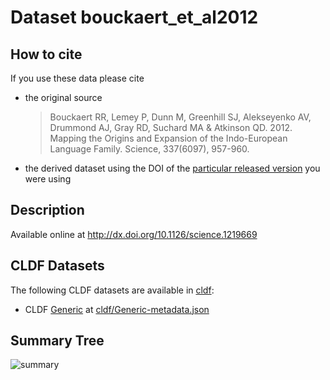 # Dataset bouckaert_et_al2012

## How to cite

If you use these data please cite
- the original source
  > Bouckaert RR, Lemey P, Dunn M, Greenhill SJ, Alekseyenko AV, Drummond AJ, Gray RD, Suchard MA & Atkinson QD. 2012. Mapping the Origins and Expansion of the Indo-European Language Family. Science, 337(6097), 957-960.
- the derived dataset using the DOI of the [particular released version](../../releases/) you were using

## Description


Available online at http://dx.doi.org/10.1126/science.1219669


## CLDF Datasets

The following CLDF datasets are available in [cldf](cldf):

- CLDF [Generic](https://github.com/cldf/cldf/tree/master/modules/Generic) at [cldf/Generic-metadata.json](cldf/Generic-metadata.json)

## Summary Tree

![summary](./summary_tree.svg)